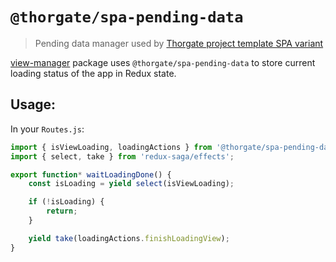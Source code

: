 # `@thorgate/spa-pending-data`

> Pending data manager used by [Thorgate project template SPA variant](https://gitlab.com/thorgate-public/django-project-template/tree/spa)

[view-manager](https://github.com/thorgate/tg-spa-utils/tree/master/packages/view-manager/README.md) package uses `@thorgate/spa-pending-data` to store current
loading status of the app in Redux state.

## Usage:

In your `Routes.js`:
```js
import { isViewLoading, loadingActions } from '@thorgate/spa-pending-data';
import { select, take } from 'redux-saga/effects';

export function* waitLoadingDone() {
    const isLoading = yield select(isViewLoading);

    if (!isLoading) {
        return;
    }

    yield take(loadingActions.finishLoadingView);
}
```
